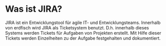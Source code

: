 # Was ist JIRA?

JIRA ist ein Entwicklungstool für agile IT- und Entwicklungsteams. Innerhalb von erdfisch wird JIRA als Ticketsystem benutzt. D.h. innerhalb dieses Systems werden Tickets für Aufgaben von Projekten erstellt. Mit Hilfe dieser Tickets werden Einzelheiten zu der Aufgabe festgehalten und dokumentiert.

